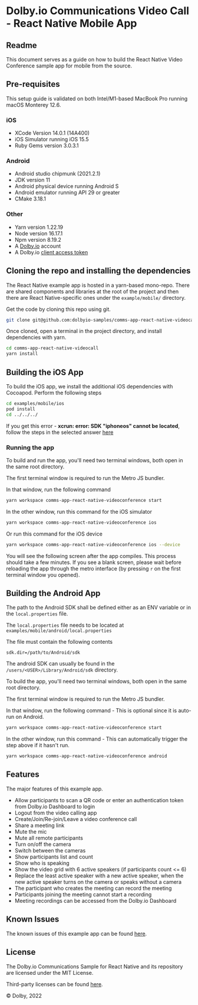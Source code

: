 # Dolby.io Communications Video Call - React Native Mobile App

## Readme

This document serves as a guide on how to build the React Native Video Conference sample app for mobile from the source.

## Pre-requisites

This setup guide is validated on both Intel/M1-based MacBook Pro running macOS Monterey 12.6.

### iOS

* XCode Version 14.0.1 (14A400)
* iOS Simulator running iOS 15.5
* Ruby Gems version 3.0.3.1

### Android

* Android studio chipmunk (2021.2.1)
* JDK version 11
* Android physical device running Android S
* Android emulator running API 29 or greater
* CMake 3.18.1

### Other

* Yarn version 1.22.19
* Node version 16.17.1
* Npm version 8.19.2
* A [Dolby.io](https://dashboard.dolby.io/signup/) account
* A Dolby.io [client access token](https://dashboard.dolby.io/dashboard/applications/summary)

## Cloning the repo and installing the dependencies

The React Native example app is hosted in a yarn-based mono-repo. There are shared components and libraries at the root of the project and then there are React Native-specific ones under the `example/mobile/` directory.

Get the code by cloning this repo using git.

``` bash
git clone git@github.com:dolbyio-samples/comms-app-react-native-videocall.git

```

Once cloned, open a terminal in the project directory, and install dependencies with yarn.

``` bash
cd comms-app-react-native-videocall
yarn install

```

## Building the iOS App

To build the iOS app, we install the additional iOS dependencies with Cocoapod. Perform the following steps

``` bash
cd examples/mobile/ios
pod install
cd ../../../
```

If you get this error - **xcrun: error: SDK "iphoneos" cannot be located**,  follow the steps in the selected answer [here](https://stackoverflow.com/questions/68565356/xcrun-error-sdk-iphoneos-cannot-be-located)

### Running the app

To build and run the app, you'll need two terminal windows, both open in the same root directory.

The first terminal window is required to run the Metro JS bundler.

In that window, run the following command

``` bash
yarn workspace comms-app-react-native-videoconference start 
```

In the other window, run this command for the iOS simulator

``` bash
yarn workspace comms-app-react-native-videoconference ios
```

Or run this command for the iOS device

``` bash
yarn workspace comms-app-react-native-videoconference ios --device
```

You will see the following screen after the app compiles. This process should take a few minutes. If you see a blank screen, please wait before reloading the app through the metro interface (by pressing `r` on the first terminal window you opened).

## Building the Android App

The path to the Android SDK shall be defined either as an ENV variable or in the `local.properties` file.

The `local.properties` file needs to be located at `examples/mobile/android/local.properties`

The file must contain the following contents

``` properties
sdk.dir=/path/to/Android/sdk
```

The android SDK can usually be found in the `/users/<USER>/Library/Android/sdk` directory.

To build the app, you'll need two terminal windows, both open in the same root directory.

The first terminal window is required to run the Metro JS bundler.

In that window, run the following command - This is optional since it is auto-run on Android.

``` bash
yarn workspace comms-app-react-native-videoconference start 

```

In the other window, run this command - This can automatically trigger the step above if it hasn't run.

``` bash
yarn workspace comms-app-react-native-videoconference android
```

## Features

The major features of this example app.

* Allow participants to scan a QR code or enter an authentication token from Dolby.io Dashboard to login
* Logout from the video calling app
* Create/Join/Re-join/Leave a video conference call
* Share a meeting link
* Mute the mic
* Mute all remote participants
* Turn on/off the camera
* Switch between the cameras
* Show participants list and count
* Show who is speaking
* Show the video grid with 6 active speakers (if participants count <= 6)
* Replace the least active speaker with a new active speaker, when the new active speaker turns on the camera or speaks without a camera
* The participant who creates the meeting can record the meeting
* Participants joining the meeting cannot start a recording
* Meeting recordings can be accessed from the Dolby.io Dashboard

## Known Issues

The known issues of this example app can be found [here](KNOWN-ISSUES.md).

## License

The Dolby.io Communications Sample for React Native and its repository are licensed under the MIT License.

Third-party licenses can be found [here](third-party-licenses.json).

&copy; Dolby, 2022
